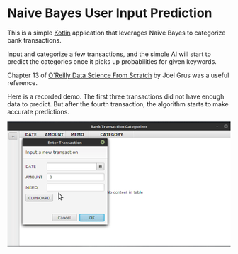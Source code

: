 # Naive Bayes User Input Prediction

This is a simple [Kotlin](http://kotlinlang.org/) application that leverages Naive Bayes to categorize bank transactions.

Input and categorize a few transactions, and the simple AI will start to predict the categories once it picks up probabilities for given keywords.

Chapter 13 of [O'Reilly Data Science From Scratch](http://a.co/i6i5wEX ) by Joel Grus was a useful reference. 

Here is a recorded demo. The first three transactions did not have enough data to predict. But after the fourth transaction, the algorithm starts to make accurate predictions.

![](demo_animation.gif)

